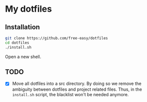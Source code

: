 # My dotfiles

## Installation

```sh
git clone https://github.com/free-easy/dotfiles
cd dotfiles
./install.sh
```
Open a new shell.

## TODO

* [x] Move all dotfiles into a src directory. By doing so we remove the ambiguity between dotfiles and project related files.
Thus, in the `install.sh` script, the blacklist won't be needed anymore.
